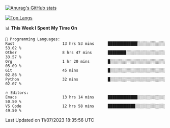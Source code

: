[![Anurag's GitHub stats](https://github-readme-stats.vercel.app/api?username=wugouzi&count_private=true)](https://github.com/anuraghazra/github-readme-stats)

[![Top Langs](https://github-readme-stats.vercel.app/api/top-langs/?username=wugouzi&layout=compact&count_private=true&hide=html)](https://github.com/anuraghazra/github-readme-stats)

<!--START_SECTION:waka-->
📊 **This Week I Spent My Time On** 

```text
💬 Programming Languages: 
Rust                     13 hrs 53 mins      █████████████░░░░░░░░░░░░   53.02 % 
Other                    8 hrs 47 mins       ████████░░░░░░░░░░░░░░░░░   33.57 % 
Org                      1 hr 20 mins        █░░░░░░░░░░░░░░░░░░░░░░░░   05.09 % 
Git                      45 mins             █░░░░░░░░░░░░░░░░░░░░░░░░   02.86 % 
Python                   32 mins             █░░░░░░░░░░░░░░░░░░░░░░░░   02.07 % 

🔥 Editors: 
Emacs                    13 hrs 14 mins      █████████████░░░░░░░░░░░░   50.50 % 
VS Code                  12 hrs 58 mins      ████████████░░░░░░░░░░░░░   49.50 % 
```


 Last Updated on 11/07/2023 18:35:56 UTC
<!--END_SECTION:waka-->

<!--
**wugouzi/wugouzi** is a ✨ _special_ ✨ repository because its `README.md` (this file) appears on your GitHub profile.

Here are some ideas to get you started:

- 🔭 I’m currently working on ...
- 🌱 I’m currently learning ...
- 👯 I’m looking to collaborate on ...
- 🤔 I’m looking for help with ...
- 💬 Ask me about ...
- 📫 How to reach me: ...
- 😄 Pronouns: ...
- ⚡ Fun fact: ...
-->
